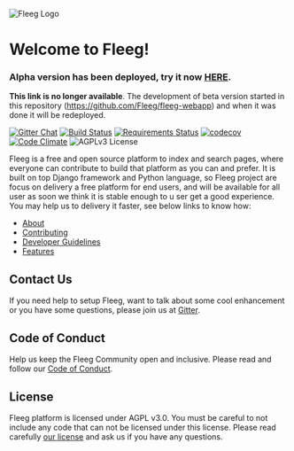 ![Fleeg Logo](https://raw.githubusercontent.com/Fleeg/fleeg-platform/master/common/static/img/logo.png)

# Welcome to Fleeg!

### Alpha version has been deployed, try it now [HERE](http://fleeg-fleeg.7e14.starter-us-west-2.openshiftapps.com).   
**This link is no longer available**. The development of beta version started in this repository (https://github.com/Fleeg/fleeg-webapp) and when it was done it will be redeployed.

[![Gitter Chat](https://img.shields.io/gitter/room/TechnologyAdvice/Stardust.svg?style=flat)](https://gitter.im/fleeg/Lobby)
[![Build Status](https://travis-ci.org/Fleeg/fleeg-platform.svg?branch=master)](https://travis-ci.org/Fleeg/fleeg-platform)
[![Requirements Status](https://requires.io/github/Fleeg/fleeg-platform/requirements.svg?branch=master)](https://requires.io/github/Fleeg/fleeg-platform/requirements/?branch=master)
[![codecov](https://codecov.io/gh/Fleeg/fleeg-platform/branch/master/graph/badge.svg)](https://codecov.io/gh/Fleeg/fleeg-platform)
[![Code Climate](https://codeclimate.com/github/Fleeg/fleeg-platform/badges/gpa.svg)](https://codeclimate.com/github/Fleeg/fleeg-platform)
![AGPLv3 License](https://img.shields.io/badge/license-AGPLv3-green.svg)

Fleeg is a free and open source platform to index and search pages, 
where everyone can contribute to build that platform as you can and prefer. 
It is built on top Django framework and Python language, 
so Fleeg project are focus on delivery a free platform for end users, 
and will be available for all user as soon we think it is stable enough to u
ser get a good experience. You may help us to delivery it faster, see below links to know how:

* [About](https://github.com/Fleeg/fleeg-platform/wiki/About)
* [Contributing](https://github.com/Fleeg/fleeg-core/blob/master/CONTRIBUTING.md)
* [Developer Guidelines](https://github.com/Fleeg/fleeg-platform/wiki/Developer-Guidelines)
* [Features](https://github.com/Fleeg/fleeg-platform/wiki/Features)

## Contact Us
If you need help to setup Fleeg, want to talk about some cool enhancement or 
you have some questions, please join us at [Gitter](https://gitter.im/fleeg/Lobby).

## Code of Conduct
Help us keep the Fleeg Community open and inclusive. Please read and follow 
our [Code of Conduct](https://github.com/Fleeg/fleeg-core/blob/master/CODE_OF_CONDUCT.md).

## License
Fleeg platform is licensed under AGPL v3.0. You must be careful to not include any code that 
can not be licensed under this license.
Please read carefully [our license](https://github.com/Fleeg/fleeg-core/blob/master/LICENSE) 
and ask us if you have any questions.
